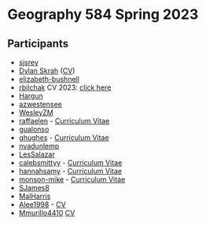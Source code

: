 # Geography 584 Spring 2023

## Participants

- [sjsrey](https://github.com/sjsrey)
- [Dylan Skrah](https://github.com/fiendskrah) ([CV](https://fiendskrah.github.io/markdown-cv/))
- [elizabeth-bushnell](https://github.com/elizabeth-bushnell)
- [rbilchak](https://github.com/rbilchak) CV 2023: [click here](https://github.com/rbilchak/CV)
- [Hargun](https://github.com/hargun7)
- [azwestensee](https://github.com/azwestensee)
- [WesleyZM](https://github.com/WesleyZM)
- [raffaelen](https://github.com/raffaelen) - [Curriculum Vitae](https://raffaelen.github.io/markdown-cv/)
- [gualonso](https://github.com/gualonso)
- [ghughes](https://github.com/GeoffreyMHughes) - [Curriculum Vitae](https://geoffreymhughes.github.io/markdown-cv/)
- [nvadunlemp](https://github.com/nvadunlemp)
- [LesSalazar](https://github.com/LesSalazar)
- [calebsmittyy](https://github.com/calebsmittyy) - [Curriculum Vitae](https://calebsmittyy.github.io/markdown-cv/)
- [hannahsamy](https://github.com/hannahsamy) - [Curriculum Vitae](https://hannahsamy.github.io/markdown-cv/)
- [monson-mike](https://github.com/monson-mike) - [Curriculum Vitae](https://monson-mike.github.io/markdown-cv/)
- [SJames8](https://github.com/SJames8)
- [MalHarris](https://github.com/MalHarris)
- [Alee1998](http://github.com/Alee1998) - [CV](https://github.com/Alee1998/markdown-cv/blob/master/index.md)
- [Mmurillo4410](http://github.com/mmurillo4410) [CV](https://github.com/mmurillo4410/markdown-cv/blob/master/index.md)

